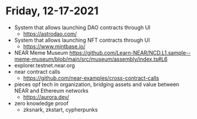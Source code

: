 # Friday, 12-17-2021
* System that allows launching DAO contracts through UI
    * https://astrodao.com/
* System that allows launching NFT contracts through UI
    * https://www.mintbase.io/
* NEAR Meme Museum
    https://github.com/Learn-NEAR/NCD.L1.sample--meme-museum/blob/main/src/museum/assembly/index.ts#L6
* explorer.testnet.near.org
* near contract calls
    * https://github.com/near-examples/cross-contract-calls
* pieces opf tech in organization, bridging assets and value between NEAR and Ethereum networks
    * https://aurora.dev/
* zero knowledge proof
    * zksnark, zkstart, cypherpunks